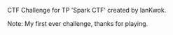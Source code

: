 CTF Challenge for TP 'Spark CTF' created by IanKwok.

Note: My first ever challenge, thanks for playing.
